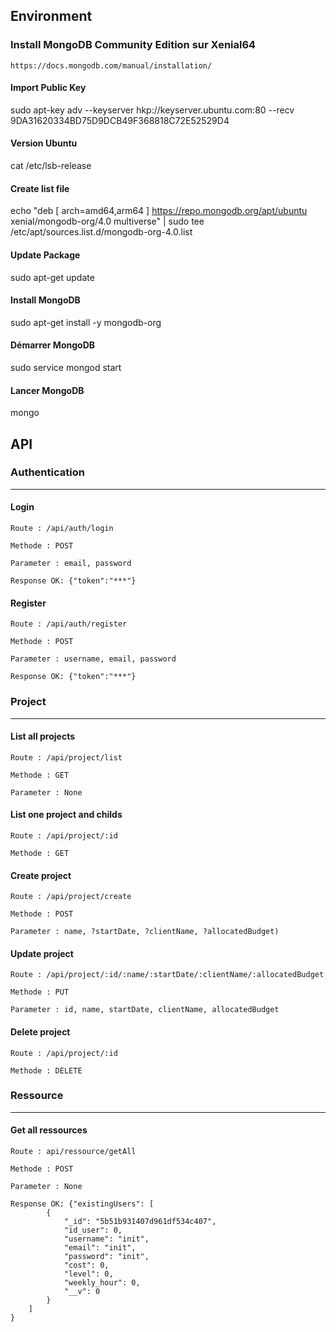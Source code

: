 Environment
------

### Install MongoDB Community Edition sur Xenial64
```
https://docs.mongodb.com/manual/installation/
```

#### Import Public Key
sudo apt-key adv --keyserver hkp://keyserver.ubuntu.com:80 --recv 9DA31620334BD75D9DCB49F368818C72E52529D4

#### Version Ubuntu
cat /etc/lsb-release

#### Create list file
echo "deb [ arch=amd64,arm64 ] https://repo.mongodb.org/apt/ubuntu xenial/mongodb-org/4.0 multiverse" | sudo tee /etc/apt/sources.list.d/mongodb-org-4.0.list

#### Update Package
sudo apt-get update

#### Install MongoDB
sudo apt-get install -y mongodb-org

#### Démarrer MongoDB
sudo service mongod start

#### Lancer MongoDB
mongo

API
------
### Authentication
------
#### Login
```
Route : /api/auth/login
```
```
Methode : POST
```
```
Parameter : email, password
```
```
Response OK: {"token":"***"}
```
#### Register
```
Route : /api/auth/register
```
```
Methode : POST
```
```
Parameter : username, email, password
```
```
Response OK: {"token":"***"}
```
### Project
------
#### List all projects
```
Route : /api/project/list
```
```
Methode : GET
```
```
Parameter : None
```

#### List one project and childs
```
Route : /api/project/:id
```
```
Methode : GET
```


#### Create project
```
Route : /api/project/create
```
```
Methode : POST
```
```
Parameter : name, ?startDate, ?clientName, ?allocatedBudget)
```



#### Update project
```
Route : /api/project/:id/:name/:startDate/:clientName/:allocatedBudget
```
```
Methode : PUT
```
```
Parameter : id, name, startDate, clientName, allocatedBudget
```


#### Delete project
```
Route : /api/project/:id
```
```
Methode : DELETE
```


### Ressource
------
#### Get all ressources
```
Route : api/ressource/getAll
```
```
Methode : POST
```
```
Parameter : None
```
```
Response OK: {"existingUsers": [
        {
            "_id": "5b51b931407d961df534c407",
            "id_user": 0,
            "username": "init",
            "email": "init",
            "password": "init",
            "cost": 0,
            "level": 0,
            "weekly_hour": 0,
            "__v": 0
        }
    ]
}
```
